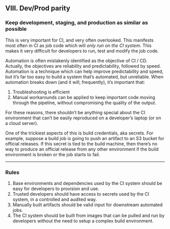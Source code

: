 ## VIII. Dev/Prod parity

### Keep development, staging, and production as similar as possible

This is very important for CI, and very often overlooked. 
This manifests most often in CI as job code which will *only run on the CI system*. 
This makes it very difficult for developers to run, test and modify the job code.

Automation is often mistakenly identified as the objective of CI / CD.
Actually, the objectives are reliability and predictability, followed by speed. 
Automation is a technique which can help improve predictability and speed, but it’s far too easy to build a system 
that’s automated, but unreliable. When automation breaks down (and it will, frequently), it’s important that:

1. Troubleshooting is efficient
2. Manual workarounds can be applied to keep important code moving through the pipeline, without compromising the quality of the output.

For these reasons, there shouldn’t be anything special about the CI environment that can’t be easily 
reproduced on a developer’s laptop (or on a cloud server). 

One of the trickiest aspects of this is build credentials, aka secrets. For example, suppose a build job is going 
to push an artifact to an S3 bucket for official releases. If this secret is tied to the build machine, then there’s 
no way to produce an official release from any other environment if the build environment is broken or the 
job starts to fail. 

---

### Rules

1. Base environments and dependencies used by the CI system should be easy for developers to provision and use.
2. Trusted developers should have access to secrets used by the CI system, in a controlled and audited way.
3. Manually built artifacts should be valid input for downstream automated jobs.  
4. The CI system should be built from images that can be pulled and run by developers without the need to setup a complex build environment.
